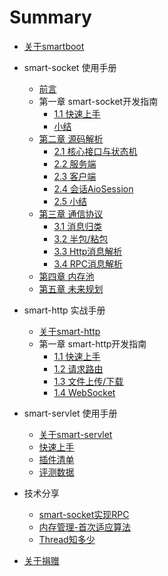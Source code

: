 # Summary
 
* [关于smartboot](docs/README.mdME.md)
* smart-socket 使用手册
    * [前言](docs/smart-socket/README.md)
    * 第一章 smart-socket开发指南
        * [1.1 快速上手](docs/smart-socket/chapter-1/1.1-QuickStart/README.md)
        * [小结](docs/smart-socket/chapter-1/SUMMARY.md)
    * [第二章 源码解析](docs/smart-socket/chapter-2/README.md)
        * [2.1 核心接口与状态机](docs/smart-socket/chapter-2/Interface/README.md)
        * [2.2 服务端](docs/smart-socket/chapter-2/服务端/README.md)
        * [2.3 客户端](docs/smart-socket/chapter-2/客户端/README.md)
        * [2.4 会话AioSession](docs/smart-socket/chapter-2/AioSession/README.md)
        * [2.5 小结](docs/smart-socket/chapter-2/SUMMARY.md)
    * [第三章 通信协议](docs/smart-socket/chapter-3/README.md)
        * [3.1 消息归类](docs/smart-socket/chapter-3/1-消息归类/README.md)
        * [3.2 半包/粘包](docs/smart-socket/BLANK.md)
        * [3.3 Http消息解析](docs/smart-socket/BLANK.md)
        * [3.4 RPC消息解析](docs/smart-socket/BLANK.md)
    * [第四章 内存池](docs/smart-socket/chapter-5/README.md)
    * [第五章 未来规划](docs/smart-socket/chapter-6/README.md)
* smart-http 实战手册
    * [关于smart-http](docs/smart-http/getting-started.md)
    * 第一章 smart-http开发指南
        * [1.1 快速上手](docs/smart-http/getting-started.md)
        * [1.2 请求路由](docs/smart-http/http_route.md)
        * [1.3 文件上传/下载](docs/smart-http/file_upload.md)
        * [1.4 WebSocket](docs/smart-http/websocket.md)
        
* smart-servlet 使用手册
    * [关于smart-servlet](smart-servlet/README.md)
    * [快速上手](smart-servlet/use_guide.md)
    * [插件清单](smart-servlet/plugins.md)
    * [评测数据](smart-servlet/performance/test-data.md)
* 技术分享
    *   [smart-socket实现RPC](share/rpc/smart-socket-rpc.md)
    *   [内存管理-首次适应算法](share/firstfit/readme.md)
    *   [Thread知多少](share/thread/readme.md)
* [关于捐赠](docs/donation.md)